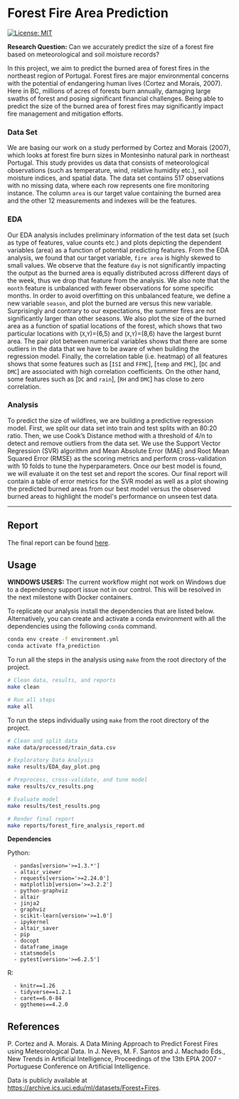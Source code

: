 # Forest Fire Area Prediction

[![License: MIT](https://img.shields.io/badge/License-MIT-yellow.svg)](https://opensource.org/licenses/MIT)

**Research Question:** Can we accurately predict the size of a forest fire based on meteorological and soil moisture records?

In this project, we aim to predict the burned area of forest fires in the northeast region of Portugal. Forest fires are major environmental concerns with the potential of endangering human lives (Cortez and Morais, 2007). Here in BC, millions of acres of forests burn annually, damaging large swaths of forest and posing significant financial challenges. Being able to predict the size of the burned area of forest fires may significantly impact fire management and mitigation efforts.

### Data Set

We are basing our work on a study performed by Cortez and Morais (2007), which looks at forest fire burn sizes in Montesinho natural park in northeast Portugal. This study provides us data that consists of meteorological observations (such as temperature, wind, relative humidity etc.), soil moisture indices, and spatial data. The data set contains 517 observations with no missing data, where each row represents one fire monitoring instance. The column `area` is our target value containing the burned area and the other 12 measurements and indexes will be the features.

### EDA

Our EDA analysis includes preliminary information of the test data set (such as type of features, value counts etc.) and plots depicting the dependent variables (area) as a function of potential predicting features. From the EDA analysis, we found that our target variable, `fire area` is highly skewed to small values. We observe that the feature `day` is not significantly impacting the output as the burned area is equally distributed across different days of the week, thus we drop that feature from the analysis. We also note that the `month` feature is unbalanced with fewer observations for some specific months. In order to avoid overfitting on this unbalanced feature, we define a new variable `season`, and plot the burned are versus this new variable. Surprisingly and contrary to our expectations, the summer fires are not significantly larger than other seasons. We also plot the size of the burned area as a function of spatial locations of the forest, which shows that two particular locations with (`X`,`Y`)=(6,5) and (`X`,`Y`)=(8,6) have the largest burnt area. The pair plot between numerical variables shows that there are some outliers in the data that we have to be aware of when building the regression model. Finally, the correlation table (i.e. heatmap) of all features shows that some features such as \[`ISI` and `FFMC`\], \[`temp` and `FMC`\], \[`DC` and `DMC`\] are associated with high correlation coefficients. On the other hand, some features such as \[`DC` and `rain`\], \[`RH` and `DMC`\] has close to zero correlation.

### Analysis

To predict the size of wildfires, we are building a predictive regression model. First, we split our data set into train and test splits with an 80:20 ratio. Then, we use Cook’s Distance method with a threshold of 4/n to detect and remove outliers from the data set. We use the Support Vector Regression (SVR) algorithm and Mean Absolute Error (MAE) and Root Mean Squared Error (RMSE) as the scoring metrics and perform cross-validation with 10 folds to tune the hyperparameters. Once our best model is found, we will evaluate it on the test set and report the scores. Our final report will contain a table of error metrics for the SVR model as well as a plot showing the predicted burned areas from our best model versus the observed burned areas to highlight the model's performance on unseen test data.

------------------------------------------------------------------------

## Report

The final report can be found [here](https://github.com/UBC-MDS/forest-fire-area-prediction-group-2/blob/dev/reports/forest_fire_analysis_report.md).

## Usage

**WINDOWS USERS:** The current workflow might not work on Windows due to a dependency support issue not in our control. This will be resolved in the next milestone with Docker containers.

To replicate our analysis install the dependencies that are listed below. Alternatively, you can create and activate a conda environment with all the dependencies using the following `conda` command.

``` bash
conda env create -f environment.yml
conda activate ffa_prediction
```

To run all the steps in the analysis using `make` from the root directory of the project.

``` bash
# Clean data, results, and reports
make clean

# Run all steps
make all
```

To run the steps individually using `make` from the root directory of the project.

``` bash
# Clean and split data
make data/processed/train_data.csv

# Exploratory Data Analysis
make results/EDA_day_plot.png

# Preprocess, cross-validate, and tune model
make results/cv_results.png

# Evaluate model
make results/test_results.png

# Render final report
make reports/forest_fire_analysis_report.md
```

**Dependencies**

Python:

      - pandas[version='>=1.3.*']
      - altair_viewer
      - requests[version='>=2.24.0']
      - matplotlib[version='>=3.2.2']
      - python-graphviz
      - altair
      - jinja2
      - graphviz
      - scikit-learn[version='>=1.0']
      - ipykernel
      - altair_saver
      - pip
      - docopt
      - dataframe_image
      - statsmodels
      - pytest[version='>=6.2.5']

R:

      - knitr==1.26
      - tidyverse==1.2.1
      - caret==6.0-84
      - ggthemes==4.2.0

## References

P. Cortez and A. Morais. A Data Mining Approach to Predict Forest Fires using Meteorological Data. In J. Neves, M. F. Santos and J. Machado Eds., New Trends in Artificial Intelligence, Proceedings of the 13th EPIA 2007 - Portuguese Conference on Artificial Intelligence.

Data is publicly available at <https://archive.ics.uci.edu/ml/datasets/Forest+Fires>.
